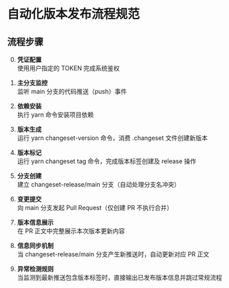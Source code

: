 # 自动化版本发布流程规范

## 流程步骤

0. ​**​凭证配置​**​  
   使用用户指定的 TOKEN 完成系统鉴权

1. ​**​主分支监控​**​  
   监听 main 分支的代码推送（push）事件

2. ​**​依赖安装​**​  
   执行 yarn 命令安装项目依赖

3. ​**​版本生成​**​  
   运行 yarn changeset-version 命令，消费 .changeset 文件创建新版本

4. ​**​版本标记​**​  
   运行 yarn changeset tag 命令，完成版本标签创建及 release 操作

5. ​**​分支创建​**​  
   建立 changeset-release/main 分支（自动处理分支名冲突）

6. ​**​变更提交​**​  
   向 main 分支发起 Pull Request（仅创建 PR 不执行合并）

7. ​**​版本信息展示​**​  
   在 PR 正文中完整展示本次版本更新内容

8. ​**​信息同步机制​**​  
   当 changeset-release/main 分支产生新推送时，自动更新对应 PR 正文

9. ​**​异常检测规则​**​  
   当监测到最新推送包含版本标签时，直接输出已发布版本信息并跳过常规流程
